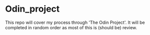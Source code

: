# Odin_project

This repo will cover my process through 'The Odin Project'. It will be completed in random order as most of this is (should be) review. 
